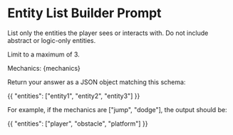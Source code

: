 # Entity List Builder Prompt

List only the entities the player sees or interacts with. 
Do not include abstract or logic-only entities.

Limit to a maximum of 3.

Mechanics: {mechanics}

Return your answer as a JSON object matching this schema:

{{
  "entities": ["entity1", "entity2", "entity3"]
}}

For example, if the mechanics are ["jump", "dodge"], the output should be:

{{
  "entities": ["player", "obstacle", "platform"]
}}
